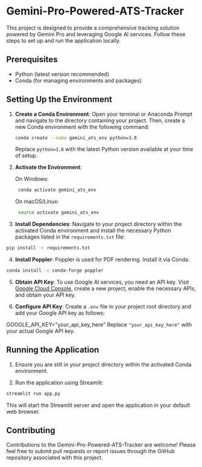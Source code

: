 # Gemini-Pro-Powered-ATS-Tracker

This project is designed to provide a comprehensive tracking solution powered by Gemini Pro and leveraging Google AI services. Follow these steps to set up and run the application locally.

## Prerequisites

- Python (latest version recommended)
- Conda (for managing environments and packages)

## Setting Up the Environment

1. **Create a Conda Environment**: Open your terminal or Anaconda Prompt and navigate to the directory containing your project. Then, create a new Conda environment with the following command:

    ```bash
    conda create --name gemini_ats_env python=3.8
    ```

    Replace `python=3.8` with the latest Python version available at your time of setup.

3. **Activate the Environment**:

   On Windows:

   ```bash
    conda activate gemini_ats_env
   ```
   
   On macOS/Linux:

   ```bash
    source activate gemini_ats_env
   ```


5. **Install Dependencies**: Navigate to your project directory within the activated Conda environment and install the necessary Python packages listed in the `requirements.txt` file:

  ```bash
  pip install -r requirements.txt
```


4. **Install Poppler**: Poppler is used for PDF rendering. Install it via Conda:

  ```bash
  conda install -c conda-forge poppler
```


5. **Obtain API Key**: To use Google AI services, you need an API key. Visit [Google Cloud Console](https://console.cloud.google.com/), create a new project, enable the necessary APIs, and obtain your API key.

6. **Configure API Key**: Create a `.env` file in your project root directory and add your Google API key as follows:

  GOOGLE_API_KEY="your_api_key_here"
  Replace `"your_api_key_here"` with your actual Google API key.

## Running the Application

1. Ensure you are still in your project directory within the activated Conda environment.

2. Run the application using Streamlit:

  ```bash
  streamlit run app.py
```


This will start the Streamlit server and open the application in your default web browser.

## Contributing

Contributions to the Gemini-Pro-Powered-ATS-Tracker are welcome! Please feel free to submit pull requests or report issues through the GitHub repository associated with this project.





